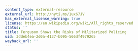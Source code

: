 ```yaml
---
content_type: external-resource
external_url: http://nyti.ms/1ux67JV
has_external_license_warning: true
license: https://en.wikipedia.org/wiki/All_rights_reserved
status: ''
title: Ferguson Shows the Risks of Militarized Policing
uid: 3ddeb4ea-2d0a-4137-b095-566df4979265
wayback_url: ''
---
```

